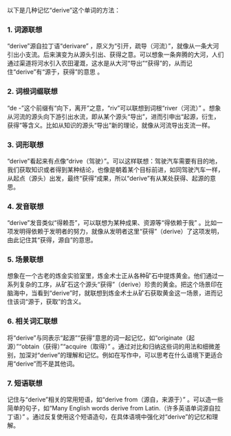 以下是几种记忆“derive”这个单词的方法：

### 1. 词源联想
“derive”源自拉丁语“derivare” ，原义为“引开，疏导（河流）”，就像从一条大河引出小支流。后来演变为从源头引出、获得之意。可以想象一条奔腾的大河，人们通过渠道将河水引入农田灌溉，这水是从大河“导出”“获得”的，从而记住“derive”有“源于，获得”的意思 。

### 2. 词根词缀联想
“de -”这个前缀有“向下，离开”之意，“riv”可以联想到词根“river（河流）” 。想象从河流的源头向下游引出水流，即从某个源头“导出”，进而引申出“起源，衍生，获得”等含义。比如从知识的源头“导出”新的理论，就像从河流导出支流一样。 

### 3. 词形联想
“derive”看起来有点像“drive（驾驶）”。可以这样联想：驾驶汽车需要有目的地，我们获取知识或者得到某种结论，也像是朝着某个目标前进，如同驾驶汽车一样，从起点（源头）出发，最终“获得”成果，所以“derive”有从某处获得、起源的意思。 

### 4. 发音联想
“derive”发音类似“得赖吾”，可以联想为某种成果、资源等“得依赖于我” 。比如一项发明得依赖于发明者的努力，就像从发明者这里“获得”（derive）了这项发明，由此记住其“获得，源自”的意思。 

### 5. 场景联想
想象在一个古老的炼金实验室里，炼金术士正从各种矿石中提炼黄金。他们通过一系列复杂的工序，从矿石这个源头“获得”（derive）珍贵的黄金。把这个场景印在脑海中，当看到“derive”时，就联想到炼金术士从矿石获取黄金这一场景，进而记住该词“源于，获取”的含义。 

### 6. 相关词汇联想
将“derive”与同表示“起源”“获得”意思的词一起记忆，如“originate（起源）”“obtain（获得）”“acquire（取得）” 。通过对比和归纳这些词的用法和细微差别，加深对“derive”的理解和记忆。例如在写作中，可以思考在什么语境下更适合用“derive”而不是其他词。 

### 7. 短语联想
记住与“derive”相关的常用短语，如“derive from（源自，来源于）” 。可以造一些简单的句子，如“Many English words derive from Latin.（许多英语单词源自拉丁语）” 。通过反复使用这个短语造句，在具体语境中强化对“derive”的记忆和理解。 